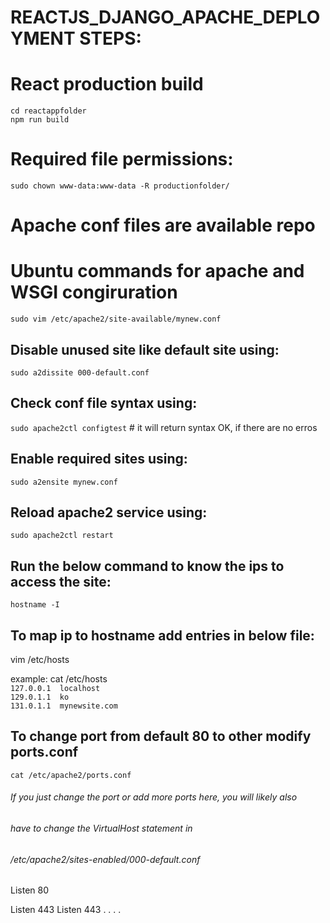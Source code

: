 # REACTJS_DJANGO_APACHE_DEPLOYMENT STEPS:

# React production build
`cd reactappfolder` <br/>
`npm run build`

# Required file permissions:
`sudo chown www-data:www-data -R productionfolder/`

# Apache conf files are available repo


# Ubuntu commands for apache and WSGI congiruration
`sudo vim /etc/apache2/site-available/mynew.conf`

## Disable unused site like default site using:
`sudo a2dissite 000-default.conf`

## Check conf file syntax using:
`sudo apache2ctl configtest`  # it will return syntax OK, if there are no erros

## Enable required sites using:
`sudo a2ensite mynew.conf`

## Reload apache2 service using:
`sudo apache2ctl restart`

## Run the below command to know the ips to access the site: 
`hostname -I`

## To map ip to hostname add entries in below file:
vim /etc/hosts

example:
cat /etc/hosts <br/>
`127.0.0.1	localhost` <br/>
`129.0.1.1	ko` <br/>
`131.0.1.1	mynewsite.com`

## To change port from default 80 to other modify ports.conf
`cat /etc/apache2/ports.conf`<br/>

###### If you just change the port or add more ports here, you will likely also
###### have to change the VirtualHost statement in
###### /etc/apache2/sites-enabled/000-default.conf

Listen 80

<IfModule ssl_module>
	Listen 443
</IfModule>

<IfModule mod_gnutls.c>
	Listen 443
</IfModule>
.
.
.
.




